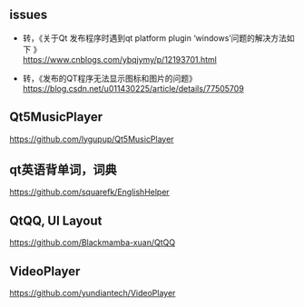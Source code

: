 ## issues  
* 转，《关于Qt 发布程序时遇到qt platform plugin ‘windows’问题的解决方法如下 》  
https://www.cnblogs.com/ybqjymy/p/12193701.html  

* 转，《发布的QT程序无法显示图标和图片的问题》  
https://blog.csdn.net/u011430225/article/details/77505709  

## Qt5MusicPlayer  
https://github.com/lygupup/Qt5MusicPlayer  

## qt英语背单词，词典  
https://github.com/squarefk/EnglishHelper  

## QtQQ, UI Layout  
https://github.com/Blackmamba-xuan/QtQQ  

## VideoPlayer  
https://github.com/yundiantech/VideoPlayer  
